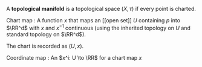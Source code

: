 A **topological manifold** is a topological space $(X, \tau)$ if every point is charted.

Chart map
: A function $x$ that maps an [[open set]] $U$ containing $p$ into $\RR^d$ with $x$ and $x^{-1}$ continuous (using the inherited topology on $U$ and standard topology on $\RR^d$).

The chart is recorded as $(U, x)$.

Coordinate map
: An $x^i: U \to \RR$ for a chart map $x$